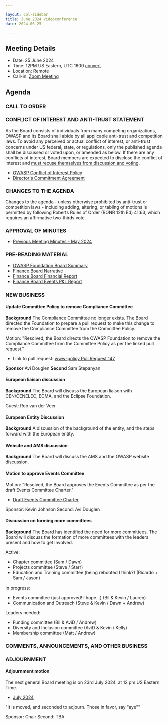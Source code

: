 ```yaml
---

layout: col-sidebar
title: June 2024 Videoconference
date: 2024-06-25

---
```


## Meeting Details

- Date: 25 June 2024
- Time: 12PM US Eastern, UTC 1600 [convert](https://www.timeanddate.com/worldclock/meetingdetails.html?year=2024&month=6&day=25&hour=16&min=0&sec=0&p1=398&p2=110&p3=197&p4=64&p5=136&p6=179)
- Location: Remote
- Call-in: [Zoom Meeting](https://us06web.zoom.us/j/88966282109?pwd=tgbr7MUDEev6ZBIGh4wMsk2cSradte.1)

## Agenda

### CALL TO ORDER

<!--
Board Members
- Avi Douglen
- Matt Tesauro
- Bil Corry
- Kevin Johnson
- Sam Stepanyan
- Steve Springett

Apologies:
- Ricardo Griffith

Guests
Andrew van der Stock, Dawn Aitken, Kelly Santalucia, Lauren Thomas, Chris Barbeau, Leea Hudson-Wilson.
-->

### CONFLICT OF INTEREST AND ANTI-TRUST STATEMENT

As the Board consists of individuals from many competing organizations, OWASP and its Board shall abide by all applicable anti-trust and competition laws. To avoid any perceived or actual conflict of interest, or anti-trust concerns under US federal, state, or regulations, only the published agenda shall be discussed or voted upon, or amended as below. If there are any conflicts of interest, Board members are expected to disclose the conflict of interest and [must recuse themselves from discussion and voting](https://owasp.org/www-policy/legal/bylaws#section-702-disclosure-required).

- [OWASP Conflict of Interest Policy](https://owasp.org/www-policy/operational/conflict-of-interest)
- [Director's Commitment Agreement](https://owasp.org/www-policy/legal/directors-committment-agreement)

### CHANGES TO THE AGENDA

Changes to the agenda - unless otherwise prohibited by anti-trust or competition laws - including adding, altering, or tabling of motions is permitted by following Roberts Rules of Order (RONR 12th Ed) 41:63, which requires an affirmative two-thirds vote.

### APPROVAL OF MINUTES

- [Previous Meeting Minutes - May 2024](/www-board/meetings-historical/2024/202405)

### PRE-READING MATERIAL

- [OWASP Foundation Board Summary](TBA)
- [Finance Board Narrative](TBA)
- [Finance Board Financial Report](TBA)
- [Finance Board Events P&L Report](TBA)

### NEW BUSINESS

#### Update Committee Policy to remove Compliance Committee

**Background** The Compliance Committee no longer exists. The Board directed the Foundation to prepare a pull request to make this change to remove the Compliance Committee from the Committee Policy.

Motion: "Resolved, the Board directs the OWASP Foundation to remove the Compliance Committee from the Committee Policy as per the linked pull request."

- Link to pull request: [www-policy Pull Request 147](https://github.com/OWASP/www-policy/pull/147)

**Sponsor** Avi Douglen
**Second** Sam Stepanyan

#### European liaison discussion

**Background** The Board will discuss the European liaison with CEN/CENELEC, ECMA, and the Eclipse Foundation.

Guest: Rob van der Veer

#### European Entity Discussion

**Background** A discussion of the background of the entity, and the steps forward with the European entity.

#### Website and AMS discussion

**Background** The Board will discuss the AMS and the OWASP website discussion.

#### Motion to approve Events Committee

Motion: "Resolved, the Board approves the Events Committee as per the draft Events Committee Charter."

- [Draft Events Committee Charter](https://owasp.org/www-committee-events/)

Sponsor: Kevin Johnson
Second: Avi Douglen

#### Discussion on forming more committees

**Background** The Board has identified the need for more committees. The Board will discuss the formation of more committees with the leaders present and how to get involved.

Active:

- Chapter committee  (Sam / Dawn)
- Projects committee  (Steve / Starr)
- Education and Training committee (being rebooted I think?) (Ricardo + Sam / Jason)
 
In progress:

- Events committee (just approved! I hope…) (Bil & Kevin / Lauren)
- Communication and Outreach (Steve & Kevin / Dawn + Andrew)
 
Leaders needed:

- Funding committee (Bil & AviD / Andrew)
- Diversity and Inclusion committee (AviD & Kevin / Kelly)
- Membership committee (Matt / Andrew)

### COMMENTS, ANNOUNCEMENTS, AND OTHER BUSINESS

### ADJOURNMENT

#### Adjournment motion

The next general Board meeting is on 23rd July 2024, at 12 pm US Eastern Time.

- [July 2024](https://owasp.org/www-board/meetings/202407.html)

"It is moved, and seconded to adjourn. Those in favor, say "aye""

Sponsor: Chair
Second: TBA
